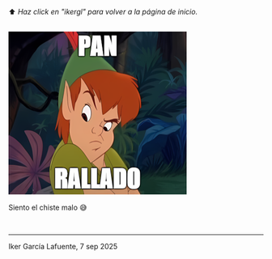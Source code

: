⬆️ _Haz click en "ikergl" para volver a la página de inicio._ <br><br>

![](pan_rallado.png)

Siento el chiste malo 😅

<br>

___
Iker García Lafuente, 7 sep 2025

